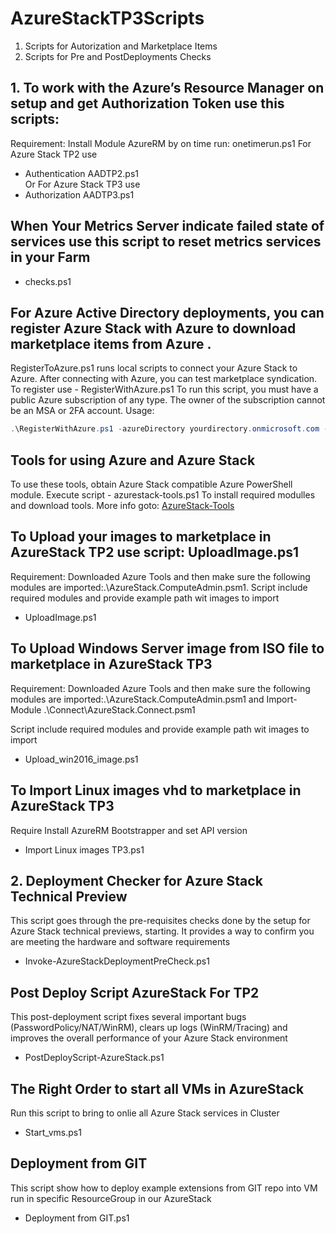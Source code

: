 # AzureStackTP3Scripts
1. Scripts for Autorization and Marketplace Items
2. Scripts for Pre and PostDeployments Checks

## 1. To work with the Azure’s Resource Manager on setup and get Authorization Token use this scripts:<br>

Requirement: Install Module AzureRM by on time run: onetimerun.ps1
For Azure Stack TP2 use 
- Authentication AADTP2.ps1<br>
Or
For Azure Stack TP3 use 
- Authorization AADTP3.ps1

## When Your Metrics Server indicate failed state of services use this script to reset metrics services in your Farm
- checks.ps1

## For Azure Active Directory deployments, you can register Azure Stack with Azure to download marketplace items from Azure .
RegisterToAzure.ps1 runs local scripts to connect your Azure Stack to Azure. After connecting with Azure, you can test marketplace syndication.
To register use - RegisterWithAzure.ps1
To run this script, you must have a public Azure subscription of any type. The owner of the subscription cannot be an MSA or 2FA account.
Usage: 
```powershell
.\RegisterWithAzure.ps1 -azureDirectory yourdirectory.onmicrosoft.com -azureSubscriptionId azureSubscriptionId -azureSubscriptionOwner owner@yourdirectory.onmicrosoft.com
```

## Tools for using Azure and Azure Stack
To use these tools, obtain Azure Stack compatible Azure PowerShell module. Execute script - azurestack-tools.ps1 To install required modulles and download tools. More info goto: <a href=https://github.com/Azure/AzureStack-Tools>AzureStack-Tools</a>

## To Upload your images to marketplace in AzureStack TP2 use script: UploadImage.ps1
Requirement: Downloaded Azure Tools and then make sure the following modules are imported:.\AzureStack.ComputeAdmin.psm1.
Script include required modules and provide example path wit images to import 
- UploadImage.ps1

## To Upload Windows Server image from ISO file to marketplace in AzureStack TP3 
Requirement: Downloaded Azure Tools and then make sure the following modules are imported:.\AzureStack.ComputeAdmin.psm1 and Import-Module .\Connect\AzureStack.Connect.psm1 
 
Script include required modules and provide example path wit images to import 
- Upload_win2016_image.ps1

## To Import Linux images vhd to marketplace in AzureStack TP3
Require Install AzureRM Bootstrapper and set API version
- Import Linux images TP3.ps1

## 2. Deployment Checker for Azure Stack Technical Preview
This script goes through the pre-requisites checks done by the setup for Azure Stack technical previews, starting. It provides a way to confirm you are meeting the hardware and software requirements 
- Invoke-AzureStackDeploymentPreCheck.ps1

## Post Deploy Script AzureStack For TP2
This post-deployment script fixes several important bugs (PasswordPolicy/NAT/WinRM), clears up logs (WinRM/Tracing) and improves the overall performance of your Azure Stack environment 
- PostDeployScript-AzureStack.ps1

## The Right Order to start all VMs in AzureStack
Run this script to bring to onlie all Azure Stack services in Cluster 
- Start_vms.ps1

## Deployment from GIT
This script show how to deploy example extensions from GIT repo into VM run in specific ResourceGroup in our AzureStack 
- Deployment from GIT.ps1


